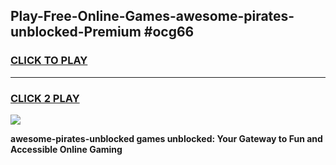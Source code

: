 
## Play-Free-Online-Games-awesome-pirates-unblocked-Premium #ocg66
<h3>
<a href="https://premium.freeplayer.one?title=awesome-pirates-unblocked&ref=8M">CLICK TO PLAY</a></h3>
<hr>

<h3>
<a href="https://premium.freeplayer.one?title=awesome-pirates-unblocked&ref=8M">CLICK 2 PLAY</a>
  
</h3>

<a href="https://premium.freeplayer.one?title=awesome-pirates-unblocked&ref=8M"><img src="https://clearcache.store/games.png"></a>


**awesome-pirates-unblocked games unblocked: Your Gateway to Fun and Accessible Online Gaming**
